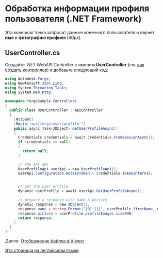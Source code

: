 # Обработка информации профиля пользователя (.NET Framework)

Эта конечная точка запросит данные конечного пользователя и вернет **имя** и **фотографию профиля** (40px).

## UserController.cs

Создайте .NET WebAPI Controller с именем **UserController** (см. [как создать контроллер](environment/setup/net_controller)) и добавьте следующий код:

```csharp
using Autodesk.Forge;
using Newtonsoft.Json.Linq;
using System.Threading.Tasks;
using System.Web.Http;

namespace forgeSample.Controllers
{
  public class UserController : ApiController
  {
    [HttpGet]
    [Route("api/forge/user/profile")]
    public async Task<JObject> GetUserProfileAsync()
    {
      Credentials credentials = await Credentials.FromSessionAsync();
      if (credentials == null)
      {
        return null;
      }

      // the API SDK
      UserProfileApi userApi = new UserProfileApi();
      userApi.Configuration.AccessToken = credentials.TokenInternal;


      // get the user profile
      dynamic userProfile = await userApi.GetUserProfileAsync();

      // prepare a response with name & picture
      dynamic response = new JObject();
      response.name = string.Format("{0} {1}", userProfile.firstName, userProfile.lastName);
      response.picture = userProfile.profileImages.sizeX40;
      return response;
    }
  }
}
```

Далее: [Отображение файлов в Viewer](viewer/3legged/readme)

[Эта страница на английском языке](https://learnforge.autodesk.io/#/oauth/user/net).
